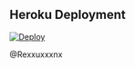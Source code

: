 ## Heroku Deployment
[![Deploy](https://www.herokucdn.com/deploy/button.svg)](https://heroku.com/deploy?template=https://github.com/Rahid2003/RN7)

@Rexxuxxxnx
